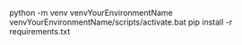 python -m venv venvYourEnvironmentName
venvYourEnvironmentName/scripts/activate.bat
pip install -r requirements.txt